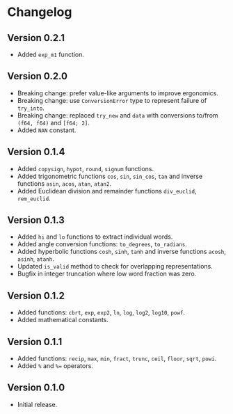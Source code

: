 # Changelog

## Version 0.2.1

* Added `exp_m1` function.

## Version 0.2.0

* Breaking change: prefer value-like arguments to improve ergonomics.
* Breaking change: use `ConversionError` type to represent failure of
  `try_into`.
* Breaking change: replaced `try_new` and `data` with conversions to/from
  `(f64, f64)` and `[f64; 2]`.
* Added `NAN` constant.

## Version 0.1.4

* Added `copysign`, `hypot`, `round`, `signum` functions.
* Added trigonometric functions `cos`, `sin`, `sin_cos`, `tan` and inverse
  functions `asin`, `acos`, `atan`, `atan2`.
* Added Euclidean division and remainder functions `div_euclid`,
  `rem_euclid`.

## Version 0.1.3

* Added `hi` and `lo` functions to extract individual words.
* Added angle conversion functions: `to_degrees`, `to_radians`.
* Added hyperbolic functions `cosh`, `sinh`, `tanh` and inverse functions
  `acosh`, `asinh`, `atanh`.
* Updated `is_valid` method to check for overlapping representations.
* Bugfix in integer truncation where low word fraction was zero.

## Version 0.1.2

* Added functions: `cbrt`, `exp`, `exp2`, `ln`, `log`, `log2`, `log10`, `powf`.
* Added mathematical constants.

## Version 0.1.1

* Added functions: `recip`, `max`, `min`, `fract`, `trunc`, `ceil`, `floor`,
  `sqrt`, `powi`.
* Added `%` and `%=` operators.

## Version 0.1.0

* Initial release.
